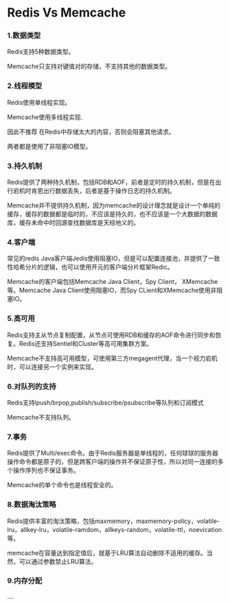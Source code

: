# Redis Vs Memcache

### 1.数据类型

Redis支持5种数据类型。

Memcache只支持对键值对的存储，不支持其他的数据类型。

### 2.线程模型

Redis使用单线程实现。

Memcache使用多线程实现.

因此不推荐 在Redis中存储太大的内容，否则会阻塞其他请求。

两者都是使用了非阻塞IO模型。

### 3.持久机制

Redis提供了两种持久机制，包括RDB和AOF，前者是定时的持久机制，但是在出行宕机时肯恩出行数据丢失，后者是基于操作日志的持久机制。

Memcache并不提供持久机制，因为memcache的设计理念就是设计一个单纯的缓存，缓存的数据都是临时的，不应该是持久的，也不应该是一个大数据的数据库，缓存未命中时回源查找数据库是天经地义的。

### 4.客户端

常见的redis Java客户端Jedis使用阻塞IO，但是可以配置连接池，并提供了一致性哈希分片的逻辑，也可以使用开元的客户端分片框架Redic。

Memcache的客户端包括Memcache Java Client，Spy Client， XMemcache等。Memcache Java Client使用阻塞IO，而Spy CLient和XMemcache使用非阻塞IO。

### 5.高可用

Redis支持主从节点复制配置，从节点可使用RDB和缓存的AOF命令进行同步和恢复。Redis还支持Sentiel和Cluster等高可用集群方案。

Memcache不支持高可用模型，可使用第三方megagent代理，当一个视力宕机时，可以连接另一个实例来实现。

### 6.对队列的支持

Redis支持lpush/brpop,publish/subscribe/psubscribe等队列和订阅模式

Memcache不支持队列。

### 7.事务

Redis提供了Multi/exec命令。由于Redis服务器是单线程的，任何球球的服务器操作命令都是原子的，但是跨客户端的操作并不保证原子性，所以对同一连接的多个操作序列也不保证事务。

Memcache的单个命令也是线程安全的。

### 8.数据淘汰策略

Redis提供丰富的淘汰策略，包括maxmemory，maxmemory-policy，volatile-lru，allkey-lru，volatile-ramdom，allkeys-random，volatile-ttl，noevication等。

memcache在容量达到指定值后，就基于LRU算法自动删除不适用的缓存。当然，可以通过参数禁止LRU算法。

### 9.内存分配

....





